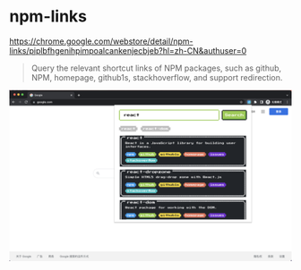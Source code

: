 # npm-links

https://chrome.google.com/webstore/detail/npm-links/piplbfhgenihpimpoalcankenjecbjeb?hl=zh-CN&authuser=0

> Query the relevant shortcut links of NPM packages, such as github, NPM, homepage, github1s, stackhoverflow, and support redirection.

![img](screenshots/WX20230714-115459@2x.png)
